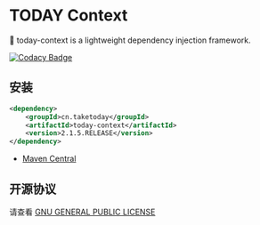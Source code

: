 # TODAY Context

:apple:  today-context is a lightweight dependency injection framework.    

[![Codacy Badge](https://api.codacy.com/project/badge/Grade/3ad5eed64065496fba9244d149820f67)](https://www.codacy.com/app/TAKETODAY/today-context?utm_source=github.com&amp;utm_medium=referral&amp;utm_content=TAKETODAY/today-context&amp;utm_campaign=Badge_Grade)

## 安装

```xml
<dependency>
    <groupId>cn.taketoday</groupId>
    <artifactId>today-context</artifactId>
    <version>2.1.5.RELEASE</version>
</dependency>
```
- [Maven Central](https://search.maven.org/artifact/cn.taketoday/today-context/2.1.5.RELEASE/jar)


## 开源协议

请查看 [GNU GENERAL PUBLIC LICENSE](https://github.com/TAKETODAY/today-context/blob/master/LICENSE)

